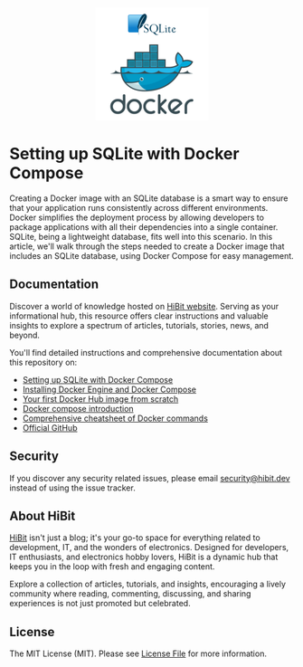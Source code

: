 <p align="center"><img src="https://github.com/hibit-dev/sqlite-containerization/blob/03d7241f9f3e11d9db52af4a09297e7950f7d987/images/preview.png" alt="Setting up SQLite with Docker Compose"></p>

# Setting up SQLite with Docker Compose
Creating a Docker image with an SQLite database is a smart way to ensure that your application runs consistently across different environments. Docker simplifies the deployment process by allowing developers to package applications with all their dependencies into a single container. SQLite, being a lightweight database, fits well into this scenario. In this article, we'll walk through the steps needed to create a Docker image that includes an SQLite database, using Docker Compose for easy management.  

## Documentation
Discover a world of knowledge hosted on [HiBit website](https://www.hibit.dev). Serving as your informational hub, this resource offers clear instructions and valuable insights to explore a spectrum of articles, tutorials, stories, news, and beyond.  

You'll find detailed instructions and comprehensive documentation about this repository on:
- [Setting up SQLite with Docker Compose](https://www.hibit.dev/posts/215/setting-up-sqlite-with-docker-compose)
- [Installing Docker Engine and Docker Compose](https://www.hibit.dev/posts/8/installing-docker-engine-and-docker-compose)
- [Your first Docker Hub image from scratch](https://www.hibit.dev/posts/10/your-first-docker-hub-image-from-scratch)
- [Docker compose introduction](https://www.hibit.dev/posts/28/docker-compose-introduction)
- [Comprehensive cheatsheet of Docker commands](https://www.hibit.dev/posts/100/comprehensive-cheatsheet-of-docker-commands)
- [Official GitHub](https://github.com/hibit-dev/db-containerization)

## Security
If you discover any security related issues, please email security@hibit.dev instead of using the issue tracker.

## About HiBit
[HiBit](https://www.hibit.dev) isn't just a blog; it's your go-to space for everything related to development, IT, and the wonders of electronics. Designed for developers, IT enthusiasts, and electronics hobby lovers, HiBit is a dynamic hub that keeps you in the loop with fresh and engaging content.  

Explore a collection of articles, tutorials, and insights, encouraging a lively community where reading, commenting, discussing, and sharing experiences is not just promoted but celebrated.

## License
The MIT License (MIT). Please see [License File](LICENSE) for more information.
